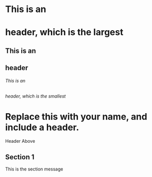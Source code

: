 # This is an <h1> header, which is the largest
## This is an <h2> header
###### This is an <h6> header, which is the smallest
# Replace this with your name, and include a header.
Header Above

## Section 1
This is the section message
